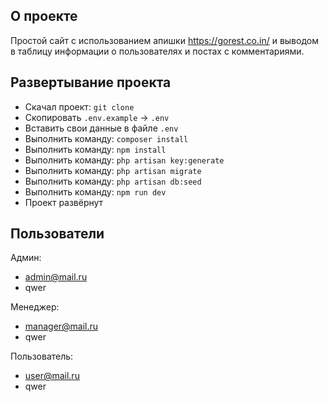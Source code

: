 ## О проекте

Простой сайт с использованием апишки https://gorest.co.in/ и выводом в таблицу информации о пользователях и постах с комментариями.

## Развертывание проекта

- Скачал проект: ```git clone```
- Скопировать ```.env.example``` -> ```.env```
- Вставить свои данные в файле ```.env```
- Выполнить команду: ```composer install```
- Выполнить команду: ```npm install```
- Выполнить команду: ```php artisan key:generate```
- Выполнить команду: ```php artisan migrate```
- Выполнить команду: ```php artisan db:seed```
- Выполнить команду: ```npm run dev```
- Проект развёрнут

## Пользователи

Админ:
- admin@mail.ru
- qwer

Менеджер:
- manager@mail.ru
- qwer

Пользователь:
- user@mail.ru
- qwer

